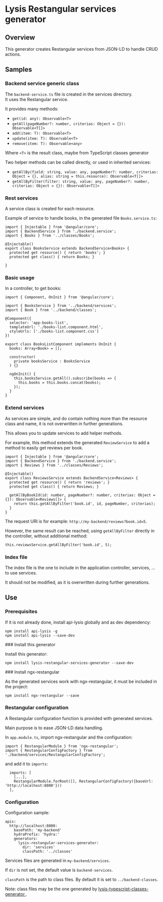 # Lysis Restangular services generator

## Overview

This generator creates Restangular services from JSON-LD to handle CRUD actions.

## Samples

### Backend service generic class

The `backend-service.ts` file is created in the services directory.  
It uses the Restangular service.

It provides many methods:

- `get(id: any): Observable<T>`
- `getAll(pageNumber?: number, criterias: Object = {}): Observable<T[]>`
- `add(item: T): Observable<T>`
- `update(item: T): Observable<T>`
- `remove(item: T): Observable<any>`

Where `<T>` is the result class, maybe from TypeScript classes generator

Two helper methods can be called directly, or used in inherited services:

- `getAllBy(field: string, value: any, pageNumber?: number, criterias: Object = {}, alias: string = this.resource): Observable<T[]>`
- `getAllByFilter(filter: string, value: any, pageNumber?: number, criterias: Object = {}): Observable<T[]>`

### Rest services

A service class is created for each resource.

Example of service to handle books, in the generated file `Books.service.ts`:

```
import { Injectable } from '@angular/core';
import { BackendService } from './backend.service';
import { Books } from '../classes/Books';

@Injectable()
export class BooksService extends BackendService<Books> {
  protected get resource() { return 'books'; }
  protected get class() { return Books; }

}
```

### Basic usage

In a controller, to get books:

```
import { Component, OnInit } from '@angular/core';

import { BooksService } from '../backend/services';
import { Book } from '../backend/classes';

@Component({
  selector: 'app-books-list',
  templateUrl: './books-list.component.html',
  styleUrls: ['./books-list.component.css']
})

export class BooksListComponent implements OnInit {
  books: Array<Book> = [];

  constructor(
    private booksService : BooksService
  ) {}

  ngOnInit() {
    this.booksService.getAll().subscribe(books => {
      this.books = this.books.concat(books);
    });
  }
}
```

### Extend services

As services are simple, and do contain nothing more than the resource class and name, it is not overwritten in further generations.

This allows you to update services to add helper methods.

For example, this method extends the generated `ReviewService` to add a method to easily get reviews per book.

```
import { Injectable } from '@angular/core';
import { BackendService } from './backend.service';
import { Reviews } from '../classes/Reviews';

@Injectable()
export class ReviewsService extends BackendService<Reviews> {
  protected get resource() { return 'reviews'; }
  protected get class() { return Reviews; }

  getAllByBookId(id: number, pageNumber?: number, criterias: Object = {}): Observable<Reviews[]> {
    return this.getAllByFilter('book.id', id, pageNumber, criterias);
  }
}
```

The request URI is for example: `http://my-backend/reviews?book.id=5`.

However, the same result can be reached, using `getAllByFilter` directly in the controller, without additional method:

```
this.reviewsService.getAllByFilter('book.id', 5);
```

### Index file

The index file is the one to include in the application controller, services, ... to use services.

It should not be modified, as it is overwritten during further generations.

## Use

### Prerequisites

If it is not already done, install api-lysis globally and as dev dependency:

```
npm install api-lysis -g
npm install api-lysis --save-dev
```

### Install this generator

Install this generator:

```
npm install lysis-restangular-services-generator --save-dev
```

### Install ngx-restangular

As the generated services work with ngx-restangular, it must be included in the project:

```
npm install ngx-restangular --save
```

### Restangular configuration

A Restangular configuration function is provided with generated services.

Main purpose is to ease JSON-LD data handling.

In `app.module.ts`, import ngx-restangular and the configuration:

```
import { RestangularModule } from 'ngx-restangular';
import { RestangularConfigFactory } from './backend/services/RestangularConfigFactory';
```

and add it to `imports`:

```
  imports: [
    [...],
    RestangularModule.forRoot([], RestangularConfigFactory({baseUrl: 'http://localhost:8000'}))
  ],
```

### Configuration

Configuration sample:

```
apis:
  http://localhost:8000:
    basePath: 'my-backend'
    hydraPrefix: 'hydra:'
    generators:
      lysis-restangular-services-generator:
        dir: 'services'
        classPath: '../classes'
```

Services files are generated in `my-backend/services`.

If `dir` is not set, the default value is `backend-services`.

`classPath` is the path to class files. By default it is set to `../backend-classes`.

Note: class files may be the one generated by [lysis-typescript-classes-generator
](https://github.com/momenttech/lysis-typescript-classes-generator).
